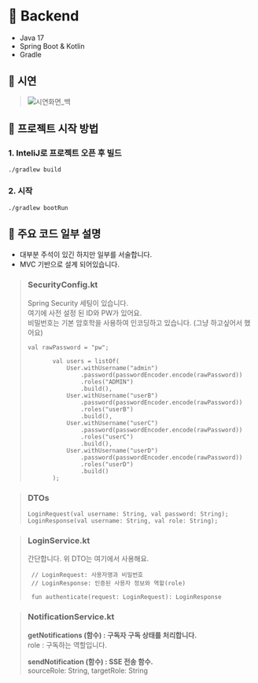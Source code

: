 # 🎈 Backend
- Java 17
- Spring Boot & Kotlin
- Gradle

## 🎈 시연
> ![시연화면_백](https://github.com/user-attachments/assets/a3803aa8-70f5-4881-bc8a-18f68e3d6a77)

## 🎈 프로젝트 시작 방법
### 1. InteliJ로 프로젝트 오픈 후 빌드
```
./gradlew build
```

### 2. 시작
```
./gradlew bootRun
```

## 🎈 주요 코드 일부 설명
- 대부분 주석이 있긴 하지만 일부를 서술합니다.
- MVC 기반으로 설계 되어있습니다.

> ### SecurityConfig.kt
> Spring Security 세팅이 있습니다.  
> 여기에 사전 설정 된 ID와 PW가 있어요.  
> 비밀번호는 기본 암호학을 사용하여 인코딩하고 있습니다. (그냥 하고싶어서 했어요)
> 
> ```
>val rawPassword = "pw";
>
>        val users = listOf(
>            User.withUsername("admin")
>                .password(passwordEncoder.encode(rawPassword))
>                .roles("ADMIN")
>                .build(),
>            User.withUsername("userB")
>                .password(passwordEncoder.encode(rawPassword))
>                .roles("userB")
>                .build(),
>            User.withUsername("userC")
>                .password(passwordEncoder.encode(rawPassword))
>                .roles("userC")
>                .build(),
>            User.withUsername("userD")
>                .password(passwordEncoder.encode(rawPassword))
>                .roles("userD")
>                .build()
>        );
> ```

> ### DTOs
> ```
> LoginRequest(val username: String, val password: String);
> LoginResponse(val username: String, val role: String);
> ```

> ### LoginService.kt
> 간단합니다. 위 DTO는 여기에서 사용해요.
>   ```
>    // LoginRequest: 사용자명과 비밀번호
>    // LoginResponse: 인증된 사용자 정보와 역할(role)
>    
>    fun authenticate(request: LoginRequest): LoginResponse
>    ```

> ### NotificationService.kt
> **getNotifications (함수) : 구독자 구독 상태를 처리합니다.**  
>   role : 구독하는 역할입니다.
>
> **sendNotification (함수) : SSE 전송 함수.**  
>   sourceRole: String, targetRole: String